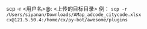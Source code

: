 scp -r <filepath> <用户名>@<IP>: <上传的目标目录>
例： ```scp -r /Users/siyanan/Downloads/AMap_adcode_citycode.xlsx  cx@121.5.50.4:/home/cx/py-bot/awesome/plugins```
